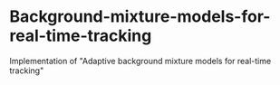 # Background-mixture-models-for-real-time-tracking
Implementation of "Adaptive background mixture models for real-time tracking"
